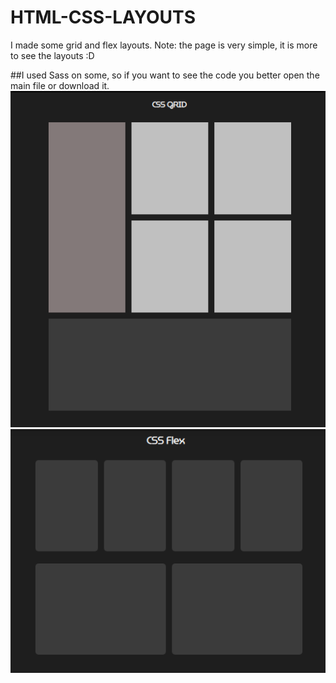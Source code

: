 # HTML-CSS-LAYOUTS
I made some grid and flex layouts. Note: the page is very simple, it is more to see the layouts :D


##I used Sass on some, so if you want to see the code you better open the main file or download it.
   <img src="https://github.com/RafaelCardoso11/HTML-CSS-LAYOUTS/blob/master/Grid_1.png" alt="Grid-exemplo1">
   <img src="https://github.com/RafaelCardoso11/HTML-CSS-LAYOUTS/blob/master/Flex_1.png" alt="Grid-exemplo2">
